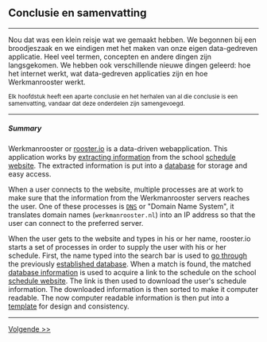 ## Conclusie en samenvatting
---
Nou dat was een klein reisje wat we gemaakt hebben. We begonnen bij een broodjeszaak en we eindigen met het maken van onze eigen data-gedreven applicatie. Heel veel termen, concepten en andere dingen zijn langsgekomen. We hebben ook verschillende nieuwe dingen geleerd: hoe het internet werkt, wat data-gedreven applicaties zijn en hoe Werkmanrooster werkt.  

<sup>Elk hoofdstuk heeft een aparte conclusie en het herhalen van al die conclusie is een samenvatting, vandaar dat deze onderdelen zijn samengevoegd.</sup>

---

##### Summary
Werkmanrooster or [rooster.io](http://github.com/96aa48/rooster.io) is a data-driven webapplication. This application works by [extracting information](/database) from the school [schedule website](http://roosters5.gepro-osi.nl/roosters/rooster.php?school=934). The extracted information is put into a [database](/opzoek) for storage and easy access.

When a user connects to the website, multiple processes are at work to make sure that the information from the Werkmanrooster servers reaches the user. One of these processes is [`DNS`](/telefoonboek) or "Domain Name System", it translates domain names (`werkmanrooster.nl`) into an IP address so that the user can connect to the preferred server.

When the user gets to the website and types in his or her name, rooster.io starts a set of processes in order to supply the user with his or her schedule. First, the name typed into the search bar is used to [go through](/opzoek) the previously [established database](/database). When a match is found, the  matched [database information](/opzoek) is used to acquire a link to the schedule on the school [schedule website](http://roosters5.gepro-osi.nl/roosters/rooster.php?school=934). The link is then used to download the user's schedule information. The downloaded information is then sorted to make it computer readable. The now computer readable information is then put into a [template](/templates) for design and consistency.

---
[Volgende >>](/nawoord)

